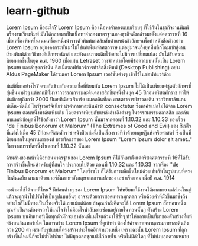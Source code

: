 # learn-github

Lorem Ipsum คืออะไร?
Lorem Ipsum คือ เนื้อหาจำลองแบบเรียบๆ ที่ใช้กันในธุรกิจงานพิมพ์หรืองานเรียงพิมพ์ มันได้กลายมาเป็นเนื้อหาจำลองมาตรฐานของธุรกิจดังกล่าวมาตั้งแต่ศตวรรษที่ 16 เมื่อเครื่องพิมพ์โนเนมเครื่องหนึ่งนำรางตัวพิมพ์มาสลับสับตำแหน่งตัวอักษรเพื่อทำหนังสือตัวอย่าง Lorem Ipsum อยู่ยงคงกระพันมาไม่ใช่แค่เพียงห้าศตวรรษ แต่อยู่มาจนถึงยุคที่พลิกโฉมเข้าสู่งานเรียงพิมพ์ด้วยวิธีทางอิเล็กทรอนิกส์ และยังคงสภาพเดิมไว้อย่างไม่มีการเปลี่ยนแปลง มันได้รับความนิยมมากขึ้นในยุค ค.ศ. 1960 เมื่อแผ่น Letraset วางจำหน่ายโดยมีข้อความบนนั้นเป็น Lorem Ipsum และล่าสุดกว่านั้น คือเมื่อซอฟท์แวร์การทำสื่อสิ่งพิมพ์ (Desktop Publishing) อย่าง Aldus PageMaker ได้รวมเอา Lorem Ipsum เวอร์ชั่นต่างๆ เข้าไว้ในซอฟท์แวร์ด้วย

มันมีที่มาอย่างไร?
ตรงกันข้ามกับความเชื่อที่นิยมกัน Lorem Ipsum ไม่ได้เป็นเพียงแค่ชุดตัวอักษรที่สุ่มขึ้นมามั่วๆ แต่หากมีที่มาจากวรรณกรรมละตินคลาสสิกชิ้นหนึ่งในยุค 45 ปีก่อนคริสตศักราช ทำให้มันมีอายุถึงกว่า 2000 ปีเลยทีเดียว ริชาร์ด แมคคลินท็อค ศาสตราจารย์ชาวละติน จากวิทยาลัยแฮมพ์เด็น-ซิดนีย์ ในรัฐเวอร์จิเนียร์ นำคำภาษาละตินคำว่า consectetur ซึ่งหาคำแปลไม่ได้จาก Lorem Ipsum ตอนหนึ่งมาค้นเพิ่มเติม โดยตรวจเทียบกับแหล่งอ้างอิงต่างๆ ในวรรณกรรมคลาสสิก และค้นพบแหล่งข้อมูลที่ไร้ข้อกังขาว่า Lorem Ipsum นั้นมาจากตอนที่ 1.10.32 และ 1.10.33 ของเรื่อง "de Finibus Bonorum et Malorum" (The Extremes of Good and Evil) ของ ซิเซโร ที่แต่งไว้เมื่อ 45 ปีก่อนคริสตศักราช หนังสือเล่มนี้เป็นเรื่องราวที่ว่าด้วยทฤษฎีแห่งจริยศาสตร์ ซึ่งเป็นที่นิยมมากในยุคเรเนสซองส์ บรรทัดแรกของ Lorem Ipsum "Lorem ipsum dolor sit amet.." ก็มาจากบรรทัดหนึ่งในตอนที่ 1.10.32 นั่นเอง

ด้านล่างของหน้านี้คือท่อนมาตรฐานของ Lorem Ipsum ที่ใช้กันมาตั้งแต่คริสตศตวรรษที่ 16ที่ได้รับการสร้างขึ้นใหม่สำหรับผู้ที่สนใจ ประกอบไปด้วย ตอนที่ 1.10.32 และ 1.10.33 จากเรื่อง "de Finibus Bonorum et Malorum" โดยซิเซโร ก็ได้รับการผลิตขึ้นใหม่ด้วยเช่นกันในรูปแบบที่ตรงกับต้นฉบับ ตามมาด้วยเวอร์ชั่นภาษาอังกฤษจากการแปลของ เอช แร็คแคม เมื่อปี ค.ศ. 1914

จะนำมาใช้ได้จากที่ไหน?
มีท่อนต่างๆ ของ Lorem Ipsum ให้หยิบมาใช้งานได้มากมาย แต่ส่วนใหญ่แล้วจะถูกนำไปปรับให้เป็นรูปแบบอื่นๆ อาจจะด้วยการสอดแทรกมุกตลก หรือด้วยคำที่มั่วขึ้นมาซึ่งถึงอย่างไรก็ไม่มีทางเป็นเรื่องจริงได้เลยแม้แต่น้อย ถ้าคุณกำลังคิดจะใช้ Lorem Ipsum สักท่อนหนึ่ง คุณจำเป็นจะต้องตรวจให้แน่ใจว่าไม่มีอะไรน่าอับอายซ่อนอยู่ภายในท่อนนั้นๆ ตัวสร้าง Lorem Ipsum บนอินเทอร์เน็ตทุกตัวมักจะเอาท่อนที่แน่ใจแล้วมาใช้ซ้ำๆ ทำให้กลายเป็นที่มาของตัวสร้างที่แท้จริงบนอินเทอร์เน็ต ในการสร้าง Lorem Ipsum ที่ดูเข้าท่า ต้องใช้คำจากพจนานุกรมภาษาละตินถึงกว่า 200 คำ ผสมกับรูปแบบโครงสร้างประโยคอีกจำนวนหนึ่ง เพราะฉะนั้น Lorem Ipsum ที่ถูกสร้างขึ้นใหม่นี้ก็จะไม่ซ้ำไปซ้ำมา ไม่มีมุกตลกซุกแฝงไว้ภายใน หรือไม่มีคำใดๆ ที่ไม่บ่งบอกความหมาย
